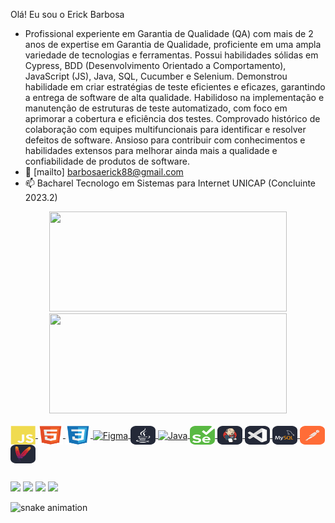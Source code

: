 Olá! Eu sou o Erick Barbosa

- Profissional experiente em Garantia de Qualidade (QA) com mais de 2 anos de expertise em Garantia de Qualidade, proficiente em uma ampla variedade de tecnologias e ferramentas. Possui habilidades sólidas em Cypress, BDD (Desenvolvimento Orientado a Comportamento), JavaScript (JS), Java, SQL, Cucumber e Selenium. Demonstrou habilidade em criar estratégias de teste eficientes e eficazes, garantindo a entrega de software de alta qualidade. Habilidoso na implementação e manutenção de estruturas de teste automatizado, com foco em aprimorar a cobertura e eficiência dos testes. Comprovado histórico de colaboração com equipes multifuncionais para identificar e resolver defeitos de software. Ansioso para contribuir com conhecimentos e habilidades extensos para melhorar ainda mais a qualidade e confiabilidade de produtos de software.
- 💬 [mailto] barbosaerick88@gmail.com
- 📫 Bacharel Tecnologo em Sistemas para Internet UNICAP (Concluinte 2023.2)

<div align="center" style="display: inline_block">
  <a href="https://github.com/ErickBarbosa88">
  <img height="160em" width="380px" src="https://github-readme-stats.vercel.app/api?username=ErickBarbosa88&show_icons=true&theme=dark&include_all_commits=true&count_private=true"/>
  <img width="380px" height="160em" src="https://github-readme-stats.vercel.app/api/top-langs/?username=ErickBarbosa88&layout=compact&langs_count=7&theme=dark"/>
</div>

  <div style="display: inline_block"><br>
  <img align="center" alt="Js" height="30" width="40" src="https://raw.githubusercontent.com/devicons/devicon/master/icons/javascript/javascript-plain.svg">
  <img align="center" alt="HTML" height="30" width="40" src="https://raw.githubusercontent.com/devicons/devicon/master/icons/html5/html5-original.svg">
  <img align="center" alt="CSS" height="30" width="40" src="https://raw.githubusercontent.com/devicons/devicon/master/icons/css3/css3-original.svg">
  <img align="center" alt="Figma" height="30" width="40" src="https://cdn.jsdelivr.net/gh/devicons/devicon/icons/figma/figma-original.svg"> 
  <img align="center" alt="Java" height="30" width="40" src="https://raw.githubusercontent.com/tandpfun/skill-icons/main/icons/Java-Dark.svg">
  <img align="center" alt="Java" height="30" width="40" src="https://skillicons.dev/icons?i=nodejs&theme=light">
  <img align="center" alt="Java" height="30" width="40" src="https://raw.githubusercontent.com/tandpfun/skill-icons/main/icons/Selenium.svg">
  <img align="center" alt="Java" height="30" width="40" src="https://raw.githubusercontent.com/tandpfun/skill-icons/main/icons/Jenkins-Dark.svg">
  <img align="center" alt="Java" height="30" width="40" src="https://raw.githubusercontent.com/tandpfun/skill-icons/main/icons/VSCode-Dark.svg">
    <img align="center" alt="Java" height="30" width="40" src="https://raw.githubusercontent.com/tandpfun/skill-icons/main/icons/MySQL-Dark.svg">
    <img align="center" alt="Java" height="30" width="40" src="https://raw.githubusercontent.com/tandpfun/skill-icons/main/icons/Postman.svg">
    <img align="center" alt="Java" height="30" width="40" src="https://raw.githubusercontent.com/tandpfun/skill-icons/main/icons/Maven-Dark.svg">
    
    
    
    
   
    
 
  
  ##
  
<div> 
 <a href="https://discord.gg/YnJ5fsQqCu" target="_blank"><img src="https://img.shields.io/badge/Discord-7289DA?style=for-the-badge&logo=discord&logoColor=white" target="_blank"></a> 
  <a href = "mailto:barbosaerick88@gmail.com"><img src="https://img.shields.io/badge/-Gmail-%23333?style=for-the-badge&logo=gmail&logoColor=white" target="_blank"></a>
  <a href="https://www.linkedin.com/in/erick-barbosa-6a979920b/" target="_blank"><img src="https://img.shields.io/badge/-LinkedIn-%230077B5?style=for-the-badge&logo=linkedin&logoColor=white" target="_blank"></a> 
   <a href="https://wa.me/55081991988963" target="_blank"><img src="https://img.shields.io/badge/WhatsApp-25D366?style=for-the-badge&logo=whatsapp&logoColor=white" target="_blank"></a> 
  
![snake animation](https://github.com/ErickBarbosa88/ErickBarbosa88/blob/output/github-contribution-grid-snake2.svg)



 </div>
  
    
    
  
 
